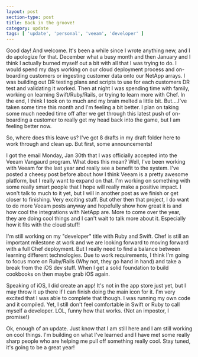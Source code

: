 ```yaml
---
layout: post
section-type: post
title: Back in the groove!
category: update
tags: [ 'update', 'personal', 'veeam', 'developer' ]
---
```



Good day! And welcome. It's been a while since I wrote anything new, and I do apologize for that. December what a busy month and then January and I think I actually burned myself out a bit with all that I was trying to do. I would spend my days working on our cloud deployment process and on-boarding customers or ingesting customer data onto our NetApp arrays. I was building out DR testing plans and scripts to use for each customers DR test and validating it worked. Then at night I was spending time with family, working on learning Swift/Ruby/Rails, or trying to learn more with Chef. In the end, I think I took on to much and my brain melted a little bit. But....I've taken some time this month and I'm feeling a bit better. I plan on taking some much needed time off after we get through this latest push of on-boarding a customer to really get my head back into the game, but I am feeling better now.

So, where does this leave us? I've got 8 drafts in my draft folder here to work through and clean up. But first, some announcements!

I got the email Monday, Jan 30th that I was officially accepted into the Veeam Vangaurd program. What does this mean? Well, I've been working with Veeam for the last year and really see a benefit to the system. I've posted a cheesy post before about how I think Veeam is a pretty awesome platform, but I really want to expand on that. I'm working on something with some really smart people that I hope will really make a positive impact. I won't talk to much to it yet, but I will in another post as we finish or get closer to finishing. Very exciting stuff. But other then that project, I do want to do more Veeam posts anyway and hopefully show how great it is and how cool the integrations with NetApp are. More to come over the year, they are doing cool things and I can't wait to talk more about it. Especially how it fits with the cloud stuff!

I'm still working on my "developer" title with Ruby and Swift. Chef is still an important milestone at work and we are looking forward to moving forward with a full Chef deployment. But I really need to find a balance between learning different technologies. Due to work requirements, I think I'm going to focus more on Ruby/Rails (Why not, they go hand in hand) and take a break from the iOS dev stuff. When I get a solid foundation to build cookbooks on then maybe grab iOS again.

Speaking of iOS, I did create an app! It's not in the app store just yet, but I may throw it up there if I can finish doing the main icon for it. I'm very excited that I was able to complete that though. I was running my own code and it compiled. Yet, I still don't feel comfortable in Swift or Ruby to call myself a developer. LOL, funny how that works. {Not an impostor, I promise!}

Ok, enough of an update. Just know that I am still here and I am still working on cool things. I'm building on what I've learned and I have met some really sharp people who are helping me pull off something really cool. Stay tuned, it's going to be a great year!
